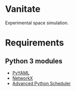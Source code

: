 # Vanitate

Experimental space simulation.

# Requirements

## Python 3 modules
  - [PyYAML](https://pypi.org/project/PyYAML/)
  - [NetworkX](https://networkx.org)
  - [Advanced Python Scheduler](https://apscheduler.readthedocs.io/en/v3.7.0/index.html)
